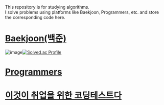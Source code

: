 This repository is for studying algorithms.</br>
I solve problems using platforms like Baekjoon, Programmers, etc. and store the corresponding code here.</br>

# [Baekjoon(백준)](https://www.acmicpc.net/)
![image](https://github.com/user-attachments/assets/f19f604d-76cf-4d9f-ba0a-1e76ffc8a54d)[![Solved.ac Profile](http://mazassumnida.wtf/api/v2/generate_badge?boj=mldlcl2022)](https://solved.ac/mldlcl2022/)

# [Programmers](https://programmers.co.kr/)

# [이것이 취업을 위한 코딩테스트다](https://github.com/ndb796/python-for-coding-test)
